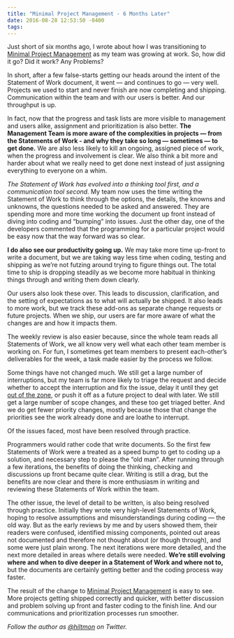 ```yaml
---
title: "Minimal Project Management - 6 Months Later"
date: 2016-08-28 12:53:50 -0400
tags: 
---
```


Just short of six months ago, I wrote about how I was transitioning to [Minimal Project Management](https://hiltmon.com/blog/2016/03/05/minimal-project-management/) as my team was growing at work. So, how did it go? Did it work? Any Problems?

In short, after a few false-starts getting our heads around the intent of the Statement of Work document, it went — and continues to go — very well. Projects we used to start and never finish are now completing and shipping. Communication within the team and with our users is better. And our throughput is up.

In fact, now that the progress and task lists are more visible to management and users alike, assignment and prioritization is also better. **The Management Team is more aware of the complexities in projects — from the Statements of Work - and why they take so long — sometimes — to get done.** We are also less likely to kill an ongoing, assigned piece of work, when the progress and involvement is clear. We also think a bit more and harder about what we really need to get done next instead of just assigning everything to everyone on a whim.

*The Statement of Work has evolved into a thinking tool first, and a communication tool second.* My team now uses the time writing the Statement of Work to think through the options, the details, the knowns and unknowns, the questions needed to be asked and answered. They are spending more and more time working the document up front instead of diving into coding and “bumping” into issues. Just the other day, one of the developers commented that the programming for a particular project would be easy now that the way forward was so clear.

**I do also see our productivity going up.** We may take more time up-front to write a document, but we are taking way less time when coding, testing and shipping as we’re not futzing around trying to figure things out. The total time to ship is dropping steadily as we become more habitual in thinking things through and writing them down clearly.

Our users also look these over. This leads to discussion, clarification, and the setting of expectations as to what will actually be shipped. It also leads to more work, but we track these add-ons as separate change requests or future projects. When we ship, our users are far more aware of what the changes are and how it impacts them.

The weekly review is also easier because, since the whole team reads all Statements of Work, we all know very well what each other team member is working on. For fun, I sometimes get team members to present each-other’s deliverables for the week, a task made easier by the process we follow.

Some things have not changed much. We still get a large number of interruptions, but my team is far more likely to triage the request and decide whether to accept the interruption and fix the issue, delay it until they get [out of the zone](https://hiltmon.com/blog/2011/12/03/the-four-hour-rule/), or push it off as a future project to deal with later. We still get a large number of scope changes, and these too get triaged better. And we do get fewer priority changes, mostly because those that change the priorities see the work already done and are loathe to interrupt.

Of the issues faced, most have been resolved through practice.

Programmers would rather code that write documents. So the first few Statements of Work were a treated as a speed bump to get to coding up a solution, and necessary step to please the “old man”. After running through a few iterations, the benefits of doing the thinking, checking and discussions up front became quite clear. Writing is still a drag, but the benefits are now clear and there is more enthusiasm in writing and reviewing these Statements of Work within the team.

The other issue, the level of detail to be written, is also being resolved through practice. Initially they wrote very high-level Statements of Work, hoping to resolve assumptions and misunderstandings during coding — the old way. But as the early reviews by me and by users showed them, their readers were confused, identified missing components, pointed out areas not documented and therefore not thought about (or though through), and some were just plain wrong. The next iterations were more detailed, and the next more detailed in areas where details were needed. **We’re still evolving where and when to dive deeper in a Statement of Work and where not to,** but the documents are certainly getting better and the coding process way faster.

The result of the change to [Minimal Project Management](https://hiltmon.com/blog/2016/03/05/minimal-project-management/) is easy to see. More projects getting shipped correctly and quicker, with better discussion and problem solving up front and faster coding to the finish line. And our communications and prioritization processes run smoother.

*Follow the author as [@hiltmon](https://twitter.com/hiltmon) on Twitter.*
